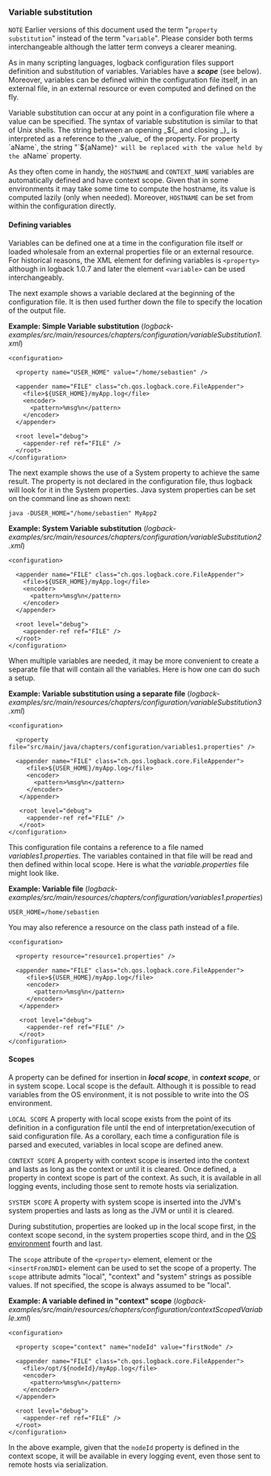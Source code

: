 ### Variable substitution

`NOTE` Earlier versions of this document used the term "`property substitution`" instead of the term "`variable`". Please consider both terms interchangeable although the latter term conveys a clearer meaning.

As in many scripting languages, logback configuration files support definition and substitution of variables. Variables have a _**scope**_ (see below). Moreover, variables can be defined within the configuration file itself, in an external file, in an external resource or even computed and defined on the fly.

Variable substitution can occur at any point in a configuration file where a value can be specified. The syntax of variable substitution is similar to that of Unix shells. The string between an opening _${_ and closing _}_ is interpreted as a reference to the _value_ of the property. For property `aName`, the string "`${aName}`" will be replaced with the value held by the `aName` property.

As they often come in handy, the `HOSTNAME` and `CONTEXT_NAME` variables are automatically defined and have context scope. Given that in some environments it may take some time to compute the hostname, its value is computed lazily (only when needed). Moreover, `HOSTNAME` can be set from within the configuration directly.

#### Defining variables

Variables can be defined one at a time in the configuration file itself or loaded wholesale from an external properties file or an external resource. For historical reasons, the XML element for defining variables is `<property>` although in logback 1.0.7 and later the element `<variable>` can be used interchangeably.

The next example shows a variable declared at the beginning of the configuration file. It is then used further down the file to specify the location of the output file.

**Example: Simple Variable substitution** (_logback-examples/src/main/resources/chapters/configuration/variableSubstitution1.xml_)

```
<configuration>

  <property name="USER_HOME" value="/home/sebastien" />

  <appender name="FILE" class="ch.qos.logback.core.FileAppender">
    <file>${USER_HOME}/myApp.log</file>
    <encoder>
      <pattern>%msg%n</pattern>
    </encoder>
  </appender>

  <root level="debug">
    <appender-ref ref="FILE" />
  </root>
</configuration>
```

The next example shows the use of a System property to achieve the same result. The property is not declared in the configuration file, thus logback will look for it in the System properties. Java system properties can be set on the command line as shown next:


```
java -DUSER_HOME="/home/sebastien" MyApp2
```

**Example: System Variable substitution** (_logback-examples/src/main/resources/chapters/configuration/variableSubstitution2.xml_)


```
<configuration>

  <appender name="FILE" class="ch.qos.logback.core.FileAppender">
    <file>${USER_HOME}/myApp.log</file>
    <encoder>
      <pattern>%msg%n</pattern>
    </encoder>
  </appender>

  <root level="debug">
    <appender-ref ref="FILE" />
  </root>
</configuration>
```

When multiple variables are needed, it may be more convenient to create a separate file that will contain all the variables. Here is how one can do such a setup.

**Example: Variable substitution using a separate file** (_logback-examples/src/main/resources/chapters/configuration/variableSubstitution3.xml_)


```
<configuration>

  <property file="src/main/java/chapters/configuration/variables1.properties" />

  <appender name="FILE" class="ch.qos.logback.core.FileAppender">
     <file>${USER_HOME}/myApp.log</file>
     <encoder>
       <pattern>%msg%n</pattern>
     </encoder>
   </appender>

   <root level="debug">
     <appender-ref ref="FILE" />
   </root>
</configuration>
```

This configuration file contains a reference to a file named _variables1.properties_. The variables contained in that file will be read and then defined within local scope. Here is what the _variable.properties_ file might look like.

**Example: Variable file** (_logback-examples/src/main/resources/chapters/configuration/variables1.properties_)


```
USER_HOME=/home/sebastien
```

You may also reference a resource on the class path instead of a file.

```
<configuration>

  <property resource="resource1.properties" />

  <appender name="FILE" class="ch.qos.logback.core.FileAppender">
     <file>${USER_HOME}/myApp.log</file>
     <encoder>
       <pattern>%msg%n</pattern>
     </encoder>
   </appender>

   <root level="debug">
     <appender-ref ref="FILE" />
   </root>
</configuration>
```

#### Scopes

A property can be defined for insertion in **_local scope_**, in **_context scope_**, or in system scope. Local scope is the default. Although it is possible to read variables from the OS environment, it is not possible to write into the OS environment.

`LOCAL SCOPE` A property with local scope exists from the point of its definition in a configuration file until the end of interpretation/execution of said configuration file. As a corollary, each time a configuration file is parsed and executed, variables in local scope are defined anew.

`CONTEXT SCOPE` A property with context scope is inserted into the context and lasts as long as the context or until it is cleared. Once defined, a property in context scope is part of the context. As such, it is available in all logging events, including those sent to remote hosts via serialization.

`SYSTEM SCOPE` A property with system scope is inserted into the JVM's system properties and lasts as long as the JVM or until it is cleared.

During substitution, properties are looked up in the local scope first, in the context scope second, in the system properties scope third, and in the [OS environment](http://docs.oracle.com/javase/tutorial/essential/environment/env.html) fourth and last.

The `scope` attribute of the `<property>` element, <define> element or the `<insertFromJNDI>` element can be used to set the scope of a property. The `scope` attribute admits "local", "context" and "system" strings as possible values. If not specified, the scope is always assumed to be "local".


**Example: A variable defined in "context" scope** (_logback-examples/src/main/resources/chapters/configuration/contextScopedVariable.xml_)


```
<configuration>

  <property scope="context" name="nodeId" value="firstNode" />

  <appender name="FILE" class="ch.qos.logback.core.FileAppender">
    <file>/opt/${nodeId}/myApp.log</file>
    <encoder>
      <pattern>%msg%n</pattern>
    </encoder>
  </appender>

  <root level="debug">
    <appender-ref ref="FILE" />
  </root>
</configuration>
```

In the above example, given that the `nodeId` property is defined in the context scope, it will be available in every logging event, even those sent to remote hosts via serialization.




